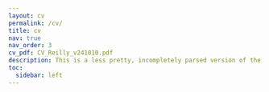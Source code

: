 ```yaml
---
layout: cv
permalink: /cv/
title: cv
nav: true
nav_order: 3
cv_pdf: CV_Reilly_v241010.pdf
description: This is a less pretty, incompletely parsed version of the attached PDF to the jsonresume.org standard.  Download the PDF on the upper right if you'd like that instead!
toc:
  sidebar: left
---
```

